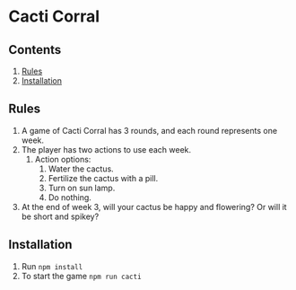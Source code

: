 # Cacti Corral

## Contents
1. [Rules](#rules)
1. [Installation](#installation)

## Rules
1. A game of Cacti Corral has 3 rounds, and each round represents one week.
1. The player has two actions to use each week.
    1. Action options:
        1. Water the cactus.
        1. Fertilize the cactus with a pill.
        1. Turn on sun lamp.
        1. Do nothing.
1. At the end of week 3, will your cactus be happy and flowering? Or will it be short and spikey?  
    
## Installation
1. Run `npm install`
1. To start the game `npm run cacti`
